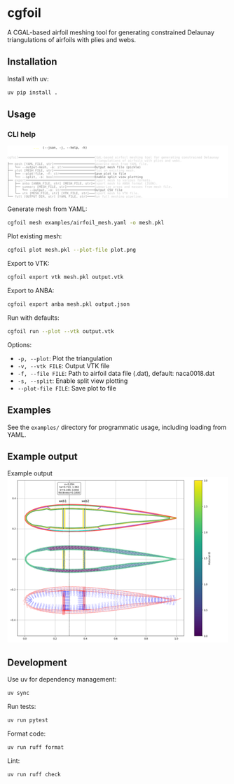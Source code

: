 # cgfoil

A CGAL-based airfoil meshing tool for generating constrained Delaunay triangulations of airfoils with plies and webs.

## Installation

Install with uv:

```bash
uv pip install .
```

## Usage

### CLI help

![Help](docs/assets/help.svg)


Generate mesh from YAML:

```bash
cgfoil mesh examples/airfoil_mesh.yaml -o mesh.pkl
```

Plot existing mesh:

```bash
cgfoil plot mesh.pkl --plot-file plot.png
```

Export to VTK:

```bash
cgfoil export vtk mesh.pkl output.vtk
```

Export to ANBA:

```bash
cgfoil export anba mesh.pkl output.json
```

Run with defaults:

```bash
cgfoil run --plot --vtk output.vtk
```

Options:
- `-p, --plot`: Plot the triangulation
- `-v, --vtk FILE`: Output VTK file
- `-f, --file FILE`: Path to airfoil data file (.dat), default: naca0018.dat
- `-s, --split`: Enable split view plotting
- `--plot-file FILE`: Save plot to file

## Examples

See the `examples/` directory for programmatic usage, including loading from YAML.


## Example output
Example output 
![Example](docs/assets/example.png)

## Development

Use uv for dependency management:

```bash
uv sync
```

Run tests:

```bash
uv run pytest
```

Format code:

```bash
uv run ruff format
```

Lint:

```bash
uv run ruff check
```